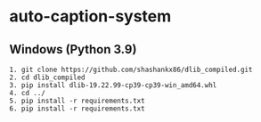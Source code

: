 # auto-caption-system

 ## Windows (Python 3.9)
    1. git clone https://github.com/shashankx86/dlib_compiled.git
    2. cd dlib_compiled
    3. pip install dlib-19.22.99-cp39-cp39-win_amd64.whl
    4. cd ../
    5. pip install -r requirements.txt
    6. pip install -r requirements.txt
